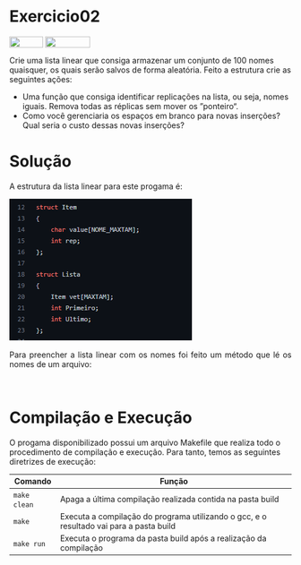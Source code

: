 # Exercicio02

<div style="display: inline-block;">
<img align="center" height="20px" width="60px" src="https://img.shields.io/badge/Language-C-blue"/> 
<img align="center" height="20px" width="80px" src="https://img.shields.io/badge/Made%20in-VSCode-red"/> 
</div>

Crie uma lista linear que consiga armazenar um conjunto de 100 nomes quaisquer, os quais serão salvos de forma aleatória. Feito a estrutura crie as seguintes ações:
<ul>
  <li>Uma função que consiga identificar replicações na lista, ou seja, nomes iguais. Remova todas as réplicas sem mover os ”ponteiro“.</li>
  <li>Como você gerenciaria os espaços em branco para novas inserções? Qual seria o custo dessas novas inserções?</li>
</ul>

# Solução

<p style="text-align: justify;">A estrutura da lista linear para este progama é:</p>
<img align="cente" src="imgs/estrutura.png">

<p style="text-align: justify;">Para preencher a lista linear com os nomes foi feito um método que lé os nomes de um arquivo:</p>
<img align="cente" src="">

# Compilação e Execução

O progama disponibilizado possui um arquivo Makefile que realiza todo o procedimento de compilação e execução. Para tanto, temos as seguintes diretrizes de execução:


| Comando                |  Função                                                                                           |                     
| -----------------------| ------------------------------------------------------------------------------------------------- |
|  `make clean`          | Apaga a última compilação realizada contida na pasta build                                        |
|  `make`                | Executa a compilação do programa utilizando o gcc, e o resultado vai para a pasta build           |
|  `make run`            | Executa o programa da pasta build após a realização da compilação                                 |
